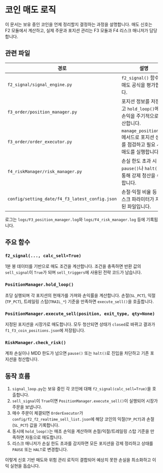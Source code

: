 # 코인 매도 로직

이 문서는 보유 중인 코인을 언제 정리할지 결정하는 과정을 설명합니다.
매도 신호는 F2 모듈에서 계산하고, 실제 주문과 포지션 관리는
F3 모듈과 F4 리스크 매니저가 담당합니다.

## 관련 파일

| 경로 | 설명 |
| --- | --- |
| `f2_signal/signal_engine.py` | `f2_signal()` 함수가 매도 공식을 평가합니다. |
| `f3_order/position_manager.py` | 포지션 정보를 저장하고 `hold_loop()`에서 손익을 주기적으로 계산합니다. |
| `f3_order/order_executor.py` | `manage_positions()` 메서드로 포지션 상태를 점검하고 필요 시 매도를 실행합니다. |
| `f4_riskManager/risk_manager.py` | 손실 한도 초과 시 `pause()`나 `halt()`를 통해 강제 청산을 수행합니다. |
| `config/setting_date/f4_f3_latest_config.json` | 손절·익절 비율 등 리스크 파라미터가 저장된 파일입니다. |

로그는 `logs/F3_position_manager.log`와 `logs/F4_risk_manager.log` 등에 기록됩니다.

## 주요 함수

### `f2_signal(..., calc_sell=True)`
1분 봉 데이터를 기반으로 매도 조건을 계산합니다.
조건을 충족하면 반환 값의 `sell_signal`이 `True`가 되며
`sell_triggers`에 사용된 전략 코드가 남습니다.

### `PositionManager.hold_loop()`
초당 실행되며 각 포지션의 현재가를 가져와 손익률을 계산합니다.
손절(`SL_PCT`), 익절(`TP_PCT`), 트레일링 스탑(`TRAIL_*`) 기준을 만족하면
`execute_sell()`을 호출합니다.

### `PositionManager.execute_sell(position, exit_type, qty=None)`
지정된 포지션을 시장가로 매도합니다.
모두 청산되면 상태가 `closed`로 바뀌고 결과가 `f1_f3_coin_positions.json`에 저장됩니다.

### `RiskManager.check_risk()`
계좌 손실이나 MDD 한도가 넘으면 `pause()` 또는 `halt()`로 진입을 차단하고
기존 포지션을 청산합니다.

## 동작 흐름

1. `signal_loop.py`는 보유 중인 각 코인에 대해 `f2_signal(calc_sell=True)`을 호출합니다.
2. `sell_signal`이 `True`이면 `PositionManager.execute_sell()`이 실행되어 시장가 주문을 보냅니다.
3. 매수 주문이 체결되면 `OrderExecutor`가 `config/f2_f2_realtime_sell_list.json`에
   해당 코인의 익절(`TP_PCT`)과 손절(`SL_PCT`) 값을 기록합니다.
4. 동시에 `hold_loop()`는 매초 손익을 계산하여 손절/익절/트레일링 스탑 기준을 만족하면 자동으로 매도합니다.
5. 리스크 매니저가 손실 한도 초과를 감지하면 모든 포지션을 강제 정리하고
   상태를 `PAUSE` 또는 `HALT`로 변경합니다.

이렇게 신호 기반 매도와 위험 관리 로직이 결합되어
예상치 못한 손실을 최소화하고 이익 실현을 돕습니다.
